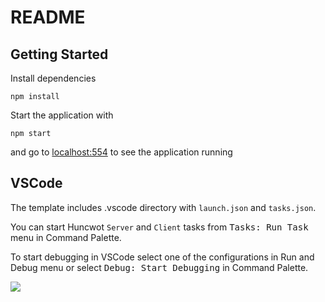 # README

## Getting Started

Install dependencies

```
npm install
```

Start the application with

```
npm start
```

and go to [localhost:554](http://localhost:5544) to see the application running

## VSCode

The template includes .vscode directory with `launch.json` and `tasks.json`.

You can start Huncwot `Server` and `Client` tasks from <kbd>Tasks: Run Task</kbd> menu in Command Palette.

To start debugging in VSCode select one of the configurations in Run and Debug menu or select <kbd>Debug: Start Debugging</kbd> in Command Palette.

![](https://user-images.githubusercontent.com/200613/75420768-06c80080-5939-11ea-9824-716baa286bb7.gif)
